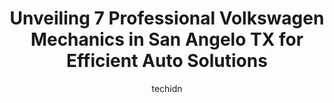 ---
layout: ampstory
image: https://images.unsplash.com/photo-1629240543128-7af4196c0bd0?ixlib=rb-4.0.3&ixid=MnwxMjA3fDB8MHxwaG90by1wYWdlfHx8fGVufDB8fHx8&auto=format&fit=crop&w=640&h=853&q=80
author: techidn
featured: false
description: Entrust your vehicle to the 7 best Volkswagen Mechanic in San Angelo TX, USA and experience the difference they can make. With their extensive knowledge, state-of-the-art facilities, and com
title: Unveiling 7 Professional Volkswagen Mechanics in San Angelo TX for Efficient Auto Solutions
cover:
   title: Unveiling 7 Professional Volkswagen Mechanics in San Angelo TX for Efficient Auto Solutions
   subtitle: Rickpate
   background: https://images.unsplash.com/photo-1629240543128-7af4196c0bd0?ixlib=rb-4.0.3&ixid=MnwxMjA3fDB8MHxwaG90by1wYWdlfHx8fGVufDB8fHx8&auto=format&fit=crop&w=640&h=853&q=80

pages: 
 - layout: thirds
   top: <h1>#1 Complete Car Care</h1>
   bottom: "<p>So glad I found these guys.  Even though their parking lot is full of vehicles, they got me in right away and quickly fixed an oil leak for a reasonable price. Ladies, th</p>"
   background: https://www.knot35.com/toplist/wp-content/uploads/2023/06/best-volkswagen-mechanic-1-in-san-angelo-tx-1685833007.jpeg
   backgroundblur: true
 - layout: thirds
   top: <h1>#2 Kellys Auto Repair</h1>
   bottom: "<p>3217 N Chadbourne St, San Angelo, TX 76903, United States</p>"
   background: https://www.knot35.com/toplist/wp-content/uploads/2023/06/best-volkswagen-mechanic-2-in-san-angelo-tx-1685833008.jpeg
   cta:
      link: https://www.knot35.com/toplist/unveiling-7-professional-volkswagen-mechanics-in-san-angelo-tx-for-efficient-auto-solutions/
      text: Unveiling 7 Professional Volkswagen Mechanics in San Angelo TX for Efficient Auto Solutions
 - layout: thirds
   top: <h1>#3 Premier Automotive</h1>
   bottom: "<p>620 Glenna St, San Angelo, TX 76901, United States</p>"
   background: https://www.knot35.com/toplist/wp-content/uploads/2023/06/best-volkswagen-mechanic-3-in-san-angelo-tx-1685833008.jpeg
   cta:
      link: https://www.knot35.com/toplist/unveiling-7-professional-volkswagen-mechanics-in-san-angelo-tx-for-efficient-auto-solutions/
      text: Unveiling 7 Professional Volkswagen Mechanics in San Angelo TX for Efficient Auto Solutions
 - layout: thirds
   top: <h1>#4 Carr Clinic San Angelo</h1>
   bottom: "<p>2210 Austin St, San Angelo, TX 76903, United States</p>"
   background: https://images.unsplash.com/photo-1618005182384-a83a8bd57fbe?ixlib=rb-4.0.3&ixid=MnwxMjA3fDB8MHxwaG90by1wYWdlfHx8fGVufDB8fHx8&auto=format&fit=crop&w=640&h=853&q=80
   cta:
      link: https://www.knot35.com/toplist/unveiling-7-professional-volkswagen-mechanics-in-san-angelo-tx-for-efficient-auto-solutions/
      text: Unveiling 7 Professional Volkswagen Mechanics in San Angelo TX for Efficient Auto Solutions
 - layout: thirds
   top: <h1>#5 Xcessive Auto Repair</h1>
   bottom: "<p>3006 W Houston Harte Expy, San Angelo, TX 76901, United States</p>"
   background: https://images.unsplash.com/photo-1484589065579-248aad0d8b13?ixlib=rb-4.0.3&ixid=MnwxMjA3fDB8MHxwaG90by1wYWdlfHx8fGVufDB8fHx8&auto=format&fit=crop&w=640&h=853&q=80
   cta:
      link: https://www.knot35.com/toplist/unveiling-7-professional-volkswagen-mechanics-in-san-angelo-tx-for-efficient-auto-solutions/
      text: Unveiling 7 Professional Volkswagen Mechanics in San Angelo TX for Efficient Auto Solutions
 - layout: thirds
   top: <h1>#6 G & G Automotive</h1>
   bottom: "<p>1121 Glenna St, San Angelo, TX 76901, United States</p>"
   background: https://images.unsplash.com/photo-1580610447943-1bfbef5efe07?ixlib=rb-4.0.3&ixid=MnwxMjA3fDB8MHxwaG90by1wYWdlfHx8fGVufDB8fHx8&auto=format&fit=crop&w=640&h=853&q=80
   cta:
      link: https://www.knot35.com/toplist/unveiling-7-professional-volkswagen-mechanics-in-san-angelo-tx-for-efficient-auto-solutions/
      text: Unveiling 7 Professional Volkswagen Mechanics in San Angelo TX for Efficient Auto Solutions
 - layout: thirds
   top: <h1>#7 Alberts Automotive</h1>
   bottom: "<p>900 S Chadbourne St, San Angelo, TX 76903, United States</p>"
   background: https://images.unsplash.com/photo-1632260260864-caf7fde5ec36?ixlib=rb-4.0.3&ixid=MnwxMjA3fDB8MHxwaG90by1wYWdlfHx8fGVufDB8fHx8&auto=format&fit=crop&w=640&h=853&q=80
   cta:
      link: https://www.knot35.com/toplist/unveiling-7-professional-volkswagen-mechanics-in-san-angelo-tx-for-efficient-auto-solutions/
      text: Unveiling 7 Professional Volkswagen Mechanics in San Angelo TX for Efficient Auto Solutions
 - layout: thirds
   middle: Continue reading...
   background: https://images.unsplash.com/photo-1540457036297-448b6b99e91c?ixlib=rb-4.0.3&ixid=MnwxMjA3fDB8MHxwaG90by1wYWdlfHx8fGVufDB8fHx8&auto=format&fit=crop&w=640&h=853&q=80
   cta:
      link: https://www.knot35.com/toplist/unveiling-7-professional-volkswagen-mechanics-in-san-angelo-tx-for-efficient-auto-solutions/
      text: Unveiling 7 Professional Volkswagen Mechanics in San Angelo TX for Efficient Auto Solutions
      
---